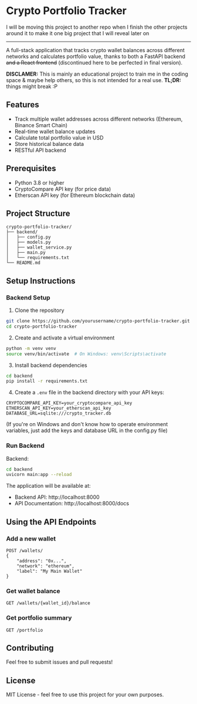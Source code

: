 # Crypto Portfolio Tracker

I will be moving this project to another repo when I finish the other projects around it to make it one big project that I will reveal later on

---

A full-stack application that tracks crypto wallet balances across different networks and calculates portfolio value, thanks to both a FastAPI backend ~~and a React frontend~~ (discontinued here to be perfected in final version).

**DISCLAMER:** This is mainly an educational project to train me in the coding space & maybe help others, so this is not intended for a real use.
**TL;DR:** things might break :P

## Features

- Track multiple wallet addresses across different networks (Ethereum, Binance Smart Chain)
- Real-time wallet balance updates
- Calculate total portfolio value in USD
- Store historical balance data
- RESTful API backend

## Prerequisites

- Python 3.8 or higher
- CryptoCompare API key (for price data)
- Etherscan API key (for Ethereum blockchain data)

## Project Structure

```
crypto-portfolio-tracker/
├── backend/
│   ├── config.py
│   ├── models.py
│   ├── wallet_service.py
│   ├── main.py
│   └── requirements.txt
└── README.md
```

## Setup Instructions

### Backend Setup

1. Clone the repository
```bash
git clone https://github.com/yourusername/crypto-portfolio-tracker.git
cd crypto-portfolio-tracker
```

2. Create and activate a virtual environment
```bash
python -m venv venv
source venv/bin/activate  # On Windows: venv\Scripts\activate
```

3. Install backend dependencies
```bash
cd backend
pip install -r requirements.txt
```

4. Create a `.env` file in the backend directory with your API keys:
```
CRYPTOCOMPARE_API_KEY=your_cryptocompare_api_key
ETHERSCAN_API_KEY=your_etherscan_api_key
DATABASE_URL=sqlite:///crypto_tracker.db
```
(If you're on Windows and don't know how to operate environment variables, just add the keys and database URL in the config.py file)

### Run Backend

Backend:
```bash
cd backend
uvicorn main:app --reload
```

The application will be available at:

- Backend API: http://localhost:8000
- API Documentation: http://localhost:8000/docs

## Using the API Endpoints

### Add a new wallet
```
POST /wallets/
{
    "address": "0x...",
    "network": "ethereum",
    "label": "My Main Wallet"
}
```

### Get wallet balance
```
GET /wallets/{wallet_id}/balance
```

### Get portfolio summary
```
GET /portfolio
```

## Contributing

Feel free to submit issues and pull requests!

## License

MIT License - feel free to use this project for your own purposes.
